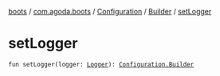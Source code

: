 [boots](../../../index.md) / [com.agoda.boots](../../index.md) / [Configuration](../index.md) / [Builder](index.md) / [setLogger](./set-logger.md)

# setLogger

`fun setLogger(logger: `[`Logger`](../../-logger/index.md)`): `[`Configuration.Builder`](index.md)